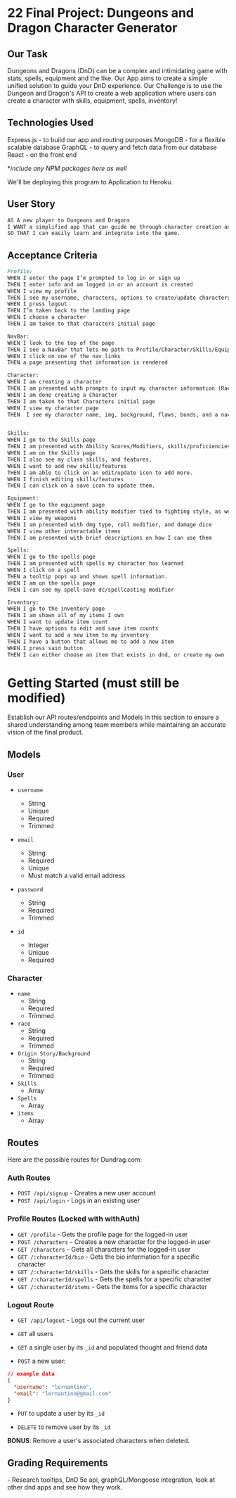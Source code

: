 # 22 Final Project: Dungeons and Dragon Character Generator

## Our Task 

Dungeons and Dragons (DnD) can be a complex and intimidating game with stats, spells, equipment and the like. Our App aims to create a simple unified solution to guide your DnD experience. Our Challenge is to use the Dungeon and Dragon's API to create a web application where users can create a character with skills, equipment, spells, inventory!

## Technologies Used

Express.js - to build our app and routing purposes
MongoDB - for a flexible scalable database
GraphQL - to query and fetch data from our database 
React - on the front end 

**include any NPM packages here as well* 

We'll be deploying this program to Application to Heroku.

## User Story

```md
AS A new player to Dungeons and Dragons
I WANT a simplified app that can guide me through character creation and game-play
SO THAT I can easily learn and integrate into the game.
```

## Acceptance Criteria

```md
Profile: 
WHEN I enter the page I’m prompted to log in or sign up
THEN I enter info and am logged in or an account is created
WHEN I view my profile
THEN I see my username, characters, options to create/update characters
WHEN I press logout
THEN I’m taken back to the landing page
WHEN I choose a character
THEN I am taken to that characters initial page

NavBar: 
WHEN I look to the top of the page
THEN I see a NavBar that lets me path to Profile/Character/Skills/Equipment/Spells/Inventory
WHEN I click on one of the nav links
THEN a page presenting that information is rendered

Character:
WHEN I am creating a character
THEN I am presented with prompts to input my character information (Race/Class/Skills/etc.)
WHEN I am done creating a Character
THEN I am taken to that Characters initial page
WHEN I view my character page
THEN  I see my character name, img, background, flaws, bonds, and a nav bar.


Skills:
WHEN I go to the Skills page
THEN I am presented with Ability Scores/Modifiers, skills/proficiencies
WHEN I am on the Skills page
THEN I also see my class skills, and features.
WHEN I want to add new skills/features
THEN I am able to click on an edit/update icon to add more.
WHEN I finish editing skills/features
THEN I can click on a save icon to update them.

Equipment:
WHEN I go to the equipment page
THEN I am presented with ability modifier tied to fighting style, as well as weapons/items i can use to interact with the game
WHEN I view my weapons
THEN I am presented with dmg type, roll modifier, and damage dice
WHEN I view other interactable items
THEN I am presented with brief descriptions on how I can use them

Spells:
WHEN I go to the spells page
THEN I am presented with spells my character has learned
WHEN I click on a spell
THEN a tooltip pops up and shows spell information.
WHEN I am on the spells page
THEN I can see my spell-save dc/spellcasting modifier

Inventory:
WHEN I go to the inventory page
THEN I am shown all of my items I own
WHEN I want to update item count
THEN I have options to edit and save item counts
WHEN I want to add a new item to my inventory
THEN I have a button that allows me to add a new item
WHEN I press said button 
THEN I can either choose an item that exists in dnd, or create my own
```

# Getting Started (must still be modified)

Establish our API routes/endpoints and Models in this section to ensure a shared understanding among team members 
while maintaining an accurate vision of the final product. 

## Models

### User

-  `username`
    - String
    - Unique
    - Required
    - Trimmed

-  `email`
    - String
    - Required
    - Unique
    - Must match a valid email address

-  `password`
    - String
    - Required
    - Trimmed
  
-  `id`
    - Integer
    - Unique
    - Required

### Character

-  `name`
    - String
    - Required
    - Trimmed
-  `race`
    - String
    - Required
    - Trimmed
-  `Origin Story/Background`
    - String
    - Required
    - Trimmed
-  `Skills`
    -  Array
-  `Spells`
    - Array
-  `items`
    - Array

## Routes

Here are the possible routes for Dundrag.com:

### Auth Routes

- `POST /api/signup` - Creates a new user account
- `POST /api/login` - Logs in an existing user

### Profile Routes (Locked with withAuth) 

- `GET /profile` - Gets the profile page for the logged-in user
- `POST /characters` - Creates a new character for the logged-in user
- `GET /characters` - Gets all characters for the logged-in user
- `GET /:characterId/bio` - Gets the bio information for a specific character
- `GET /:characterId/skills` - Gets the skills for a specific character
- `GET /:characterId/spells` - Gets the spells for a specific character
- `GET /:characterId/items` - Gets the items for a specific character

### Logout Route

- `GET /api/logout` - Logs out the current user



* `GET` all users

* `GET` a single user by its `_id` and populated thought and friend data

* `POST` a new user:

```json
// example data
{
  "username": "lernantino",
  "email": "lernantino@gmail.com"
}
```

* `PUT` to update a user by its `_id`

* `DELETE` to remove user by its `_id`

**BONUS**: Remove a user's associated characters when deleted.







## Grading Requirements 





\- Research tooltips, DnD 5e api, graphQL/Mongoose integration, look at other dnd apps and see how they work.
